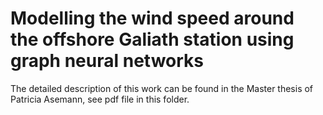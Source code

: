 # Modelling the wind speed around the offshore Galiath station using graph neural networks

The detailed description of this work can be found in the Master thesis of Patricia Asemann, see pdf file in this folder.